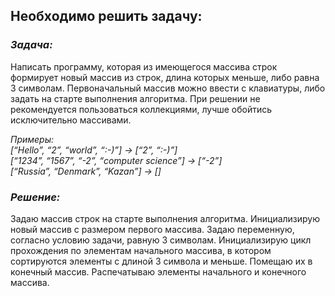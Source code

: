 ## __Необходимо решить задачу__:

### *Задача:*
Написать программу, которая из имеющегося массива строк формирует новый массив из строк, длина которых меньше, либо равна 3 символам.
Первоначальный массив можно ввести с клавиатуры, либо задать на старте выполнения алгоритма.
При решении не рекомендуется пользоваться коллекциями, лучше обойтись исключительно массивами.

*Примеры:  
[“Hello”, “2”, “world”, “:-)”] → [“2”, “:-)”]  
[“1234”, “1567”, “-2”, “computer science”] → [“-2”]  
[“Russia”, “Denmark”, “Kazan”] → []*

### *Решение:*

Задаю массив строк на старте выполнения алгоритма.
Инициализирую новый массив с размером первого массива.
Задаю переменную, согласно условию задачи, равную 3 символам.
Инициализирую цикл прохождения по элементам начального массива, в котором сортируются элементы с длиной 3 символа и меньше. Помещаю их в конечный массив. 
Распечатываю элементы начального и конечного массива.